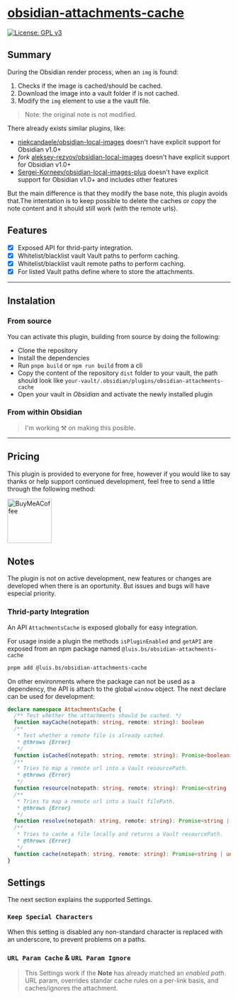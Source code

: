 # [obsidian-attachments-cache](https://github.com/luisbs/obsidian-attachments-cache)

[![License: GPL v3](https://img.shields.io/badge/License-GPL--3.0-blue.svg)](https://opensource.org/licenses/gpl-3)

## Summary

During the Obsidian render process, when an `img` is found:

1. Checks if the image is cached/should be cached.
2. Download the image into a vault folder if is not cached.
3. Modify the `img` element to use a the vault file.

> Note: the original note is not modified.

There already exists similar plugins, like:

- [niekcandaele/obsidian-local-images](https://github.com/niekcandaele/obsidian-local-images) doesn't have explicit support for Obsidian v1.0+
- _fork_ [aleksey-rezvov/obsidian-local-images](https://github.com/aleksey-rezvov/obsidian-local-images) doesn't have explicit support for Obsidian v1.0+
- [Sergei-Korneev/obsidian-local-images-plus](https://github.com/Sergei-Korneev/obsidian-local-images-plus) doesn't have explicit support for Obsidian v1.0+ and includes other features

But the main difference is that they modify the base note, this plugin avoids that.The intentation is to keep possible to delete the caches or copy the note content and it should still work (with the remote urls).

## Features

- [x] Exposed API for thrid-party integration.
- [x] Whitelist/blacklist vault Vault paths to perform caching.
- [x] Whitelist/blacklist vault remote paths to perform caching.
- [x] For listed Vault paths define where to store the attachments.

---

## Instalation

### From source

You can activate this plugin, building from source by doing the following:

- Clone the repository
- Install the dependencies
- Run `pnpm build` or `npm run build` from a cli
- Copy the content of the repository `dist` folder to your vault, the path should look like `your-vault/.obsidian/plugins/obsidian-attachments-cache`
- Open your vault in _Obsidian_ and activate the newly installed plugin

### From within Obsidian

> I'm working ⚒️ on making this posible.

<!-- From Obsidian v1.1+, you can activate this plugin within Obsidian by doing the following:

- Open Settings > Third-party plugin
- Make sure Safe mode is **off**
- Click Browse community plugins
- Search for "Attachments Cache"
- Click Install
- Once installed, close the community plugins window and activate the newly installed plugin -->

---

## Pricing

This plugin is provided to everyone for free, however if you would like to
say thanks or help support continued development, feel free to send a little
through the following method:

[<img src="https://cdn.buymeacoffee.com/buttons/v2/default-yellow.png" alt="BuyMeACoffee" width="100">](https://www.buymeacoffee.com/luisbs)

## Notes

The plugin is not on active development, new features or changes are developed when there is an oportunity. But issues and bugs will have especial priority.

### Thrid-party Integration

An API `AttachmentsCache` is exposed globally for easy integration.

For usage inside a plugin the methods `isPluginEnabled` and `getAPI` are exposed from an npm package named `@luis.bs/obsidian-attachments-cache`

```sh
pnpm add @luis.bs/obsidian-attachments-cache
```

On other environments where the package can not be used as a dependency, the API is attach to the global `window` object. The next declare can be used for development:

```ts
declare namespace AttachmentsCache {
  /** Test whether the attachments should be cached. */
  function mayCache(notepath: string, remote: string): boolean
  /**
   * Test whether a remote file is already cached.
   * @throws {Error}
   */
  function isCached(notepath: string, remote: string): Promise<boolean>
  /**
   * Tries to map a remote url into a Vault resourcePath.
   * @throws {Error}
   */
  function resource(notepath: string, remote: string): Promise<string | undefined>
  /**
   * Tries to map a remote url into a Vault filePath.
   * @throws {Error}
   */
  function resolve(notepath: string, remote: string): Promise<string | undefined>
  /**
   * Tries to cache a file locally and returns a Vault resourcePath.
   * @throws {Error}
   */
  function cache(notepath: string, remote: string): Promise<string | undefined>
}
```

## Settings

The next section explains the supported Settings.

### `Keep Special Characters`

When this setting is disabled any non-standard character is replaced with an underscore, to prevent problems on a paths.

### `URL Param Cache` & `URL Param Ignore`

> This Settings work if the **Note** has already matched an _enabled path_.
URL param, overrides standar cache rules on a per-link basis, and caches/ignores the attachment.
